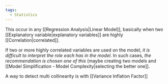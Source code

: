 ```yaml
---
tags:
  - Statistics
---
```

This occur in any [[Regression Analysis|Linear Model]], basically when two [[Explanatory variable|explanatory variables]] are highly [[Correlation|correlated]].

If two or more highly correlated variables are used on the model, *it is difficult to interpret the role each has in the model*. In such cases, *the recommendation is chosen one of this* (maybe creating two models and [[Model Simplification - Model Complexity|selecting the better one]].

A way to detect multi collinearity is with [[Variance Inflation Factor]]